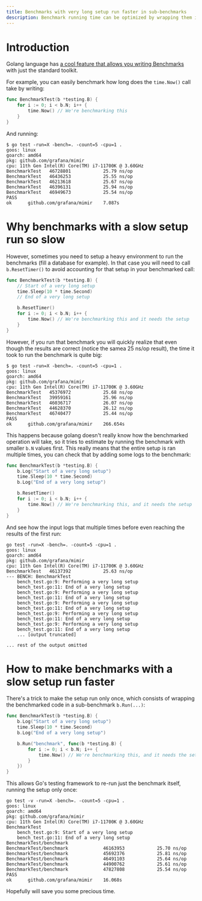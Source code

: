 ```yaml
---
title: Benchmarks with very long setup run faster in sub-benchmarks
description: Benchmark running time can be optimized by wrapping them into trivial sub-benchmarks.
--- 
```


# Introduction

Golang language has [a cool feature that allows you writing Benchmarks](https://dave.cheney.net/2013/06/30/how-to-write-benchmarks-in-go) with just the standard toolkit.

For example, you can easily benchmark how long does the `time.Now()` call take by writing:

```go
func BenchmarkTest(b *testing.B) {
	for i := 0; i < b.N; i++ {
		time.Now() // We're benchmarking this
	}
}
```

And running:

```
$ go test -run=X -bench=. -count=5 -cpu=1 .
goos: linux
goarch: amd64
pkg: github.com/grafana/mimir
cpu: 11th Gen Intel(R) Core(TM) i7-11700K @ 3.60GHz
BenchmarkTest 	46728801	        25.79 ns/op
BenchmarkTest 	46436253	        25.55 ns/op
BenchmarkTest 	46213618	        25.67 ns/op
BenchmarkTest 	46396131	        25.94 ns/op
BenchmarkTest 	46949673	        25.54 ns/op
PASS
ok  	github.com/grafana/mimir	7.087s
```

# Why benchmarks with a slow setup run so slow

However, sometimes you need to setup a heavy environment to run the benchmarks (fill a database for example).
In that case you will need to call `b.ResetTimer()` to avoid accounting for that setup in your benchmarked call:

```go
func BenchmarkTest(b *testing.B) {
	// Start of a very long setup
	time.Sleep(10 * time.Second)
	// End of a very long setup

	b.ResetTimer()
	for i := 0; i < b.N; i++ {
		time.Now() // We're benchmarking this and it needs the setup
	}
}
```

However, if you run that benchmark you will quickly realize that even though the results are correct (notice the samea 25 ns/op result), the time it took to run the benchmark is quite big:

```
$ go test -run=X -bench=. -count=5 -cpu=1 .
goos: linux
goarch: amd64
pkg: github.com/grafana/mimir
cpu: 11th Gen Intel(R) Core(TM) i7-11700K @ 3.60GHz
BenchmarkTest 	45376972	        25.68 ns/op
BenchmarkTest 	39959161	        25.96 ns/op
BenchmarkTest 	46036717	        26.07 ns/op
BenchmarkTest 	44628370	        26.12 ns/op
BenchmarkTest 	46740477	        25.44 ns/op
PASS
ok  	github.com/grafana/mimir	266.654s
```

This happens because golang doesn't really know how the benchmarked operation will take, so it tries to estimate by running the benchmark with smaller `b.N` values first.
This really means that the entire setup is ran multiple times, you can check that by adding some logs to the benchmark:

```go
func BenchmarkTest(b *testing.B) {
	b.Log("Start of a very long setup")
	time.Sleep(10 * time.Second)
	b.Log("End of a very long setup")

	b.ResetTimer()
	for i := 0; i < b.N; i++ {
		time.Now() // We're benchmarking this, and it needs the setup
	}
}
```

And see how the input logs that multiple times before even reaching the results of the first run:

```
go test -run=X -bench=. -count=5 -cpu=1 .
goos: linux
goarch: amd64
pkg: github.com/grafana/mimir
cpu: 11th Gen Intel(R) Core(TM) i7-11700K @ 3.60GHz
BenchmarkTest 	46137392	        25.63 ns/op
--- BENCH: BenchmarkTest
    bench_test.go:9: Performing a very long setup
    bench_test.go:11: End of a very long setup
    bench_test.go:9: Performing a very long setup
    bench_test.go:11: End of a very long setup
    bench_test.go:9: Performing a very long setup
    bench_test.go:11: End of a very long setup
    bench_test.go:9: Performing a very long setup
    bench_test.go:11: End of a very long setup
    bench_test.go:9: Performing a very long setup
    bench_test.go:11: End of a very long setup
	... [output truncated]

... rest of the output omitted
```

# How to make benchmarks with a slow setup run faster

There's a trick to make the setup run only once, which consists of wrapping the benchmarked code in a sub-benchmark `b.Run(...)`:

```go
func BenchmarkTest(b *testing.B) {
	b.Log("Start of a very long setup")
	time.Sleep(10 * time.Second)
	b.Log("End of a very long setup")

	b.Run("benchmark", func(b *testing.B) {
		for i := 0; i < b.N; i++ {
			time.Now() // We're benchmarking this, and it needs the setup
		}
	})
}
```

This allows Go's testing framework to re-run just the benchmark itself, running the setup only once:

```
go test -v -run=X -bench=. -count=5 -cpu=1 .
goos: linux
goarch: amd64
pkg: github.com/grafana/mimir
cpu: 11th Gen Intel(R) Core(TM) i7-11700K @ 3.60GHz
BenchmarkTest
    bench_test.go:9: Start of a very long setup
    bench_test.go:11: End of a very long setup
BenchmarkTest/benchmark
BenchmarkTest/benchmark         	46163953	        25.70 ns/op
BenchmarkTest/benchmark         	45692376	        25.81 ns/op
BenchmarkTest/benchmark         	46491103	        25.64 ns/op
BenchmarkTest/benchmark         	44900762	        25.61 ns/op
BenchmarkTest/benchmark         	47827808	        25.54 ns/op
PASS
ok  	github.com/grafana/mimir	16.068s
```

Hopefully will save you some precious time.
